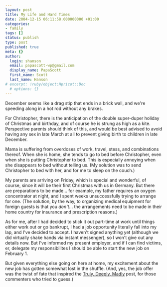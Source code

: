 ```yaml
---
layout: post
title: My Life and Hard Times
date: 2004-12-15 06:11:58.000000000 +01:00
categories:
- family
tags: []
status: publish
type: post
published: true
meta: {}
author:
  login: shanson
  email: papascott-wp@gmail.com
  display_name: PapaScott
  first_name: Scott
  last_name: Hanson
# excerpt: !ruby/object:Hpricot::Doc
  # options: {}
---
```

<p>December seems like a drag stip that ends in a brick wall, and we're speeding along in a hot rod without any brakes. </p>
<p>For Christopher, there is the anticipation of the double super-duper holiday of Christmas and birthday, and of course he is strung as high as a kite. Perspective parents should think of this, and would be best advised to avoid having any sex in late March at all to prevent giving birth to children in late December. </p>
<p>Mama is suffering from overdoses of work, travel, stess, and combinations thereof. When she is home, she tends to go to bed before Christopher, even when she is putting Christopher to bed. This is especially annoying when she disappears to bed without telling us. (My solution was to send Christopher to bed with her, and for me to sleep on the couch.)</p>
<p>My parents are arriving on Friday, which is special and wonderful, of course, since it will be their first Christmas with us in Germany. But there are preparations to be made... for example, my father requires an oxygen concentrator at night, and I spent weeks unsuccessfully trying to arrange for one. (The solution, by the way, to organizing medical equipment for foreign guests is that you <em>don't</em>... the arrangements need to be made in their home country for insurance and prescription reasons.) </p>
<p>As for me, after I had decided to stick it out part-time at work until things either work out or go bankrupt, I had a job opportunity literally fall into my lap, and I've decided to accept. I haven't signed anything yet (although we did virtually shake hands via instant messenger), so I won't give out any details now. But I've informed my present employer, and if I can find victims, er, delegate my responsibilites I should be able to start the new job on February 1.</p>
<p>But given everything else going on here at home, my excitement about the new job has gotten somewhat lost in the shuffle. (And, yes, the job offer was the twist of fate that inspired the <a href="http://www.papascott.de/archives/2004/12/09/truly-deeply-madly/">Truly, Deeply, Madly</a> post, for those commenters who tried to guess.)</p>
